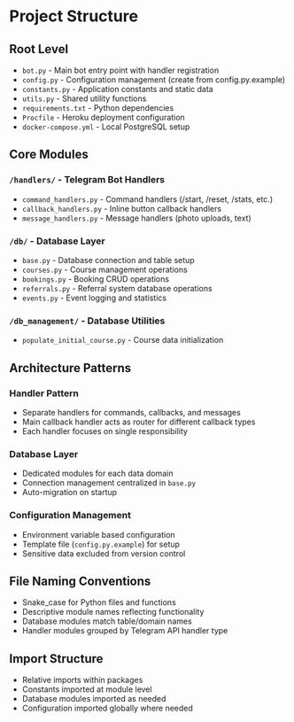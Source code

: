# Project Structure

## Root Level
- `bot.py` - Main bot entry point with handler registration
- `config.py` - Configuration management (create from config.py.example)
- `constants.py` - Application constants and static data
- `utils.py` - Shared utility functions
- `requirements.txt` - Python dependencies
- `Procfile` - Heroku deployment configuration
- `docker-compose.yml` - Local PostgreSQL setup

## Core Modules

### `/handlers/` - Telegram Bot Handlers
- `command_handlers.py` - Command handlers (/start, /reset, /stats, etc.)
- `callback_handlers.py` - Inline button callback handlers
- `message_handlers.py` - Message handlers (photo uploads, text)

### `/db/` - Database Layer
- `base.py` - Database connection and table setup
- `courses.py` - Course management operations
- `bookings.py` - Booking CRUD operations
- `referrals.py` - Referral system database operations
- `events.py` - Event logging and statistics

### `/db_management/` - Database Utilities
- `populate_initial_course.py` - Course data initialization

## Architecture Patterns

### Handler Pattern
- Separate handlers for commands, callbacks, and messages
- Main callback handler acts as router for different callback types
- Each handler focuses on single responsibility

### Database Layer
- Dedicated modules for each data domain
- Connection management centralized in `base.py`
- Auto-migration on startup

### Configuration Management
- Environment variable based configuration
- Template file (`config.py.example`) for setup
- Sensitive data excluded from version control

## File Naming Conventions
- Snake_case for Python files and functions
- Descriptive module names reflecting functionality
- Database modules match table/domain names
- Handler modules grouped by Telegram API handler type

## Import Structure
- Relative imports within packages
- Constants imported at module level
- Database modules imported as needed
- Configuration imported globally where needed